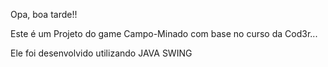 Opa, boa tarde!!

Este é um Projeto do game Campo-Minado com base no curso da Cod3r...

Ele foi desenvolvido utilizando JAVA SWING
